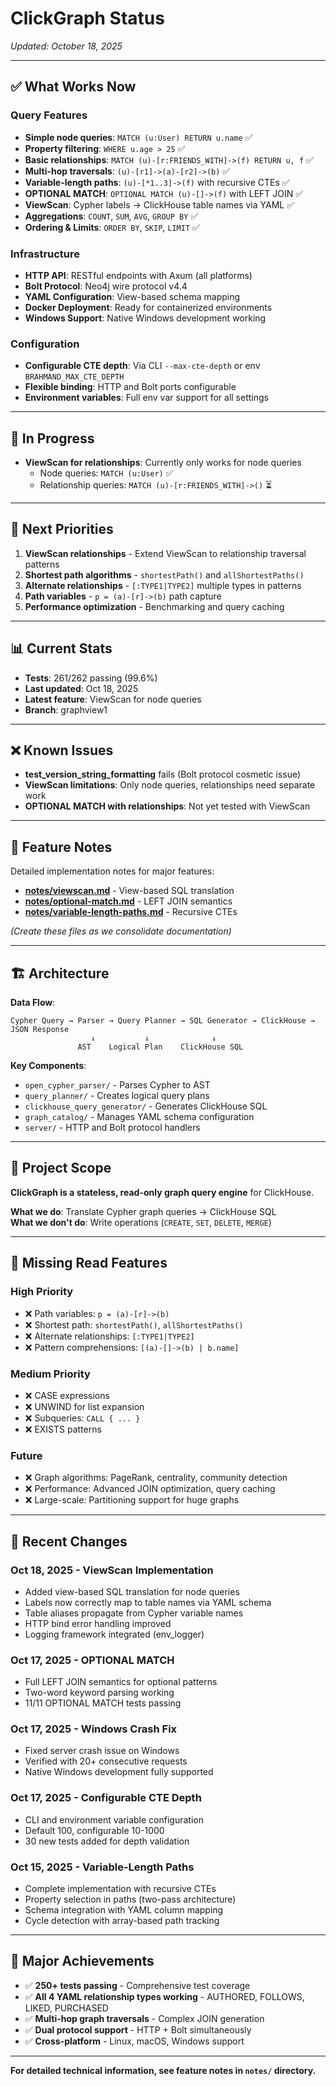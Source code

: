 # ClickGraph Status

*Updated: October 18, 2025*

---

## ✅ What Works Now

### Query Features
- **Simple node queries**: `MATCH (u:User) RETURN u.name` ✅
- **Property filtering**: `WHERE u.age > 25` ✅
- **Basic relationships**: `MATCH (u)-[r:FRIENDS_WITH]->(f) RETURN u, f` ✅
- **Multi-hop traversals**: `(u)-[r1]->(a)-[r2]->(b)` ✅
- **Variable-length paths**: `(u)-[*1..3]->(f)` with recursive CTEs ✅
- **OPTIONAL MATCH**: `OPTIONAL MATCH (u)-[]->(f)` with LEFT JOIN ✅
- **ViewScan**: Cypher labels → ClickHouse table names via YAML ✅
- **Aggregations**: `COUNT`, `SUM`, `AVG`, `GROUP BY` ✅
- **Ordering & Limits**: `ORDER BY`, `SKIP`, `LIMIT` ✅

### Infrastructure
- **HTTP API**: RESTful endpoints with Axum (all platforms)
- **Bolt Protocol**: Neo4j wire protocol v4.4
- **YAML Configuration**: View-based schema mapping
- **Docker Deployment**: Ready for containerized environments
- **Windows Support**: Native Windows development working

### Configuration
- **Configurable CTE depth**: Via CLI `--max-cte-depth` or env `BRAHMAND_MAX_CTE_DEPTH`
- **Flexible binding**: HTTP and Bolt ports configurable
- **Environment variables**: Full env var support for all settings

---

## 🚧 In Progress

- **ViewScan for relationships**: Currently only works for node queries
  - Node queries: `MATCH (u:User)` ✅
  - Relationship queries: `MATCH (u)-[r:FRIENDS_WITH]->()` ⏳

---

## 🎯 Next Priorities

1. **ViewScan relationships** - Extend ViewScan to relationship traversal patterns
2. **Shortest path algorithms** - `shortestPath()` and `allShortestPaths()`
3. **Alternate relationships** - `[:TYPE1|TYPE2]` multiple types in patterns
4. **Path variables** - `p = (a)-[r]->(b)` path capture
5. **Performance optimization** - Benchmarking and query caching

---

## 📊 Current Stats

- **Tests**: 261/262 passing (99.6%)
- **Last updated**: Oct 18, 2025
- **Latest feature**: ViewScan for node queries
- **Branch**: graphview1

---

## ❌ Known Issues

- **test_version_string_formatting** fails (Bolt protocol cosmetic issue)
- **ViewScan limitations**: Only node queries, relationships need separate work
- **OPTIONAL MATCH with relationships**: Not yet tested with ViewScan

---

## 📖 Feature Notes

Detailed implementation notes for major features:

- **[notes/viewscan.md](notes/viewscan.md)** - View-based SQL translation
- **[notes/optional-match.md](notes/optional-match.md)** - LEFT JOIN semantics
- **[notes/variable-length-paths.md](notes/variable-length-paths.md)** - Recursive CTEs

*(Create these files as we consolidate documentation)*

---

## 🏗️ Architecture

**Data Flow**:
```
Cypher Query → Parser → Query Planner → SQL Generator → ClickHouse → JSON Response
                  ↓           ↓              ↓
               AST    Logical Plan    ClickHouse SQL
```

**Key Components**:
- `open_cypher_parser/` - Parses Cypher to AST
- `query_planner/` - Creates logical query plans
- `clickhouse_query_generator/` - Generates ClickHouse SQL
- `graph_catalog/` - Manages YAML schema configuration
- `server/` - HTTP and Bolt protocol handlers

---

## 🎯 Project Scope

**ClickGraph is a stateless, read-only graph query engine** for ClickHouse.

**What we do**: Translate Cypher graph queries → ClickHouse SQL  
**What we don't do**: Write operations (`CREATE`, `SET`, `DELETE`, `MERGE`)

---

## 🚧 Missing Read Features

### High Priority
- ❌ Path variables: `p = (a)-[r]->(b)`
- ❌ Shortest path: `shortestPath()`, `allShortestPaths()`
- ❌ Alternate relationships: `[:TYPE1|TYPE2]`
- ❌ Pattern comprehensions: `[(a)-[]->(b) | b.name]`

### Medium Priority
- ❌ CASE expressions
- ❌ UNWIND for list expansion
- ❌ Subqueries: `CALL { ... }`
- ❌ EXISTS patterns

### Future
- ❌ Graph algorithms: PageRank, centrality, community detection
- ❌ Performance: Advanced JOIN optimization, query caching
- ❌ Large-scale: Partitioning support for huge graphs

---

## 📝 Recent Changes

### Oct 18, 2025 - ViewScan Implementation
- Added view-based SQL translation for node queries
- Labels now correctly map to table names via YAML schema
- Table aliases propagate from Cypher variable names
- HTTP bind error handling improved
- Logging framework integrated (env_logger)

### Oct 17, 2025 - OPTIONAL MATCH
- Full LEFT JOIN semantics for optional patterns
- Two-word keyword parsing working
- 11/11 OPTIONAL MATCH tests passing

### Oct 17, 2025 - Windows Crash Fix
- Fixed server crash issue on Windows
- Verified with 20+ consecutive requests
- Native Windows development fully supported

### Oct 17, 2025 - Configurable CTE Depth
- CLI and environment variable configuration
- Default 100, configurable 10-1000
- 30 new tests added for depth validation

### Oct 15, 2025 - Variable-Length Paths
- Complete implementation with recursive CTEs
- Property selection in paths (two-pass architecture)
- Schema integration with YAML column mapping
- Cycle detection with array-based path tracking

---

## 🎉 Major Achievements

- ✅ **250+ tests passing** - Comprehensive test coverage
- ✅ **All 4 YAML relationship types working** - AUTHORED, FOLLOWS, LIKED, PURCHASED
- ✅ **Multi-hop graph traversals** - Complex JOIN generation
- ✅ **Dual protocol support** - HTTP + Bolt simultaneously
- ✅ **Cross-platform** - Linux, macOS, Windows support

---

**For detailed technical information, see feature notes in `notes/` directory.**
